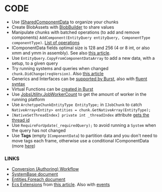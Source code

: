 # CODE
* Use [ISharedComponentData](https://docs.unity3d.com/Packages/com.unity.entities@0.1/manual/shared_component_data.html) to organize your chunks
* Create BlobAssets with [BlobBuilder](https://docs.unity3d.com/Packages/com.unity.entities@0.3/api/Unity.Entities.BlobBuilder.html) to share values
* Manipulate chunks with batched operations (to add and remove components) `AddComponent(EntityQuery entityQuery, ComponentType componentType)`. [List of operations](https://gametorrahod.com/batched-operation-on-entitymanager/)
* IComponentData fields optimal size is 128 and 256 (4 or 8 int, or also xmm and ymm in assembly). See also [this article](https://gametorrahod.com/analyzing-burst-generated-assemblies/).
* Use `EntityQuery.CopyFromComponentDataArray` to add a new data, with a setup, to a given query
* Try running systems and queries when changed `chunk.DidChange(reqVersion)`. Also [this article](https://gametorrahod.com/designing-an-efficient-system-with-version-numbers/)
* Generics and Interfaces can be [supported by Burst](https://jacksondunstan.com/articles/5516), also with [fluent syntax](https://jacksondunstan.com/articles/5380) 
* Virtual Functions can be [created in Burst](https://jacksondunstan.com/articles/5494)
* Use [JobsUtility.JobWorkerCount](https://docs.unity3d.com/2019.3/Documentation/ScriptReference/Unity.Jobs.LowLevel.Unsafe.JobsUtility.JobWorkerCount.html) to get the amount of worker in the running platform
* Use `ArchetypeChunkEntityType EntityType;` in `IJobChunk` to catch `NativeArray<Entity> entities = chunk.GetNativeArray(EntityType);`
* `[NativeSetThreadIndex] private int _threadIndex` attribute [gets the thread id](https://docs.unity3d.com/ScriptReference/Unity.Collections.LowLevel.Unsafe.NativeSetThreadIndexAttribute.html)
* Use `RequireForUpdate(_requiredQuery);` to avoid running a `System` when the query has not changed
* Use **Tags** (empty `IComponentData`) to partition data and you don't need to move tags each frame, otherwise use a conditional IComponentData (more [here](https://gametorrahod.com/tag-component/amp/))

### LINKS
* [Conversion (Authoring) Workflow](https://gametorrahod.com/world-system-groups-update-order-and-the-player-loop/)
* [SystemBase document](https://docs.unity3d.com/Packages/com.unity.entities@0.9/api/Unity.Entities.SystemBase.html)
* [Entities.Foreach document](https://docs.unity3d.com/Packages/com.unity.entities@0.9/manual/ecs_entities_foreach.html)
* [Ecs Extensions](https://github.com/Unity-Technologies/UnityCsReference/blob/2018.1/Runtime/Export/NativeArray/NativeArray.cs) from [this article](https://jacksondunstan.com/articles/4713). Also with [events](https://jacksondunstan.com/articles/4713)
